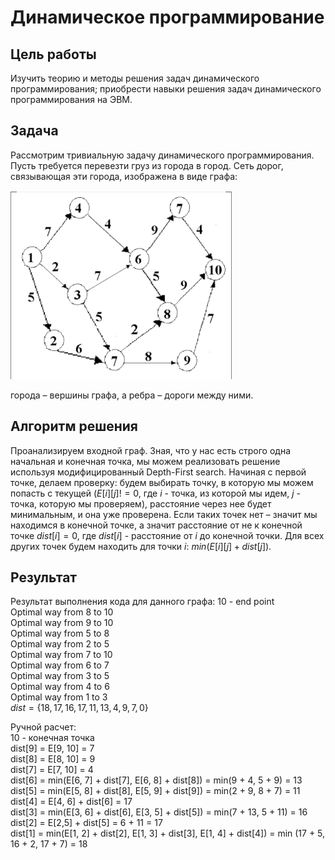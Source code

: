 # Динамическое программирование
## Цель работы
Изучить теорию и методы решения задач динамического программирования; приобрести навыки решения задач динамического программирования на ЭВМ.

## Задача
Рассмотрим тривиальную задачу динамического программирования. Пусть требуется перевезти груз из города в город. Сеть дорог, связывающая эти города, изображена в виде графа:  

![Граф](img/Lab2_1.png)

города – вершины графа, а ребра – дороги между ними.

## Алгоритм решения

Проанализируем входной граф. Зная, что у нас есть строго одна начальная и конечная точка, мы можем реализовать решение используя модифицированный Depth-First search. Начиная с первой точке, делаем проверку: будем выбирать точку, в которую мы можем попасть с текущей ($E[i][j] != 0$, где $i$ - точка, из которой мы идем, $j$ - точка, которую мы проверяем), расстояние через нее будет минимальным, и она уже проверена. Если таких точек нет – значит мы находимся в конечной точке, а значит расстояние от не к конечной точке $dist[i] = 0$, где $dist[i]$ - расстояние от $i$ до конечной точки. Для всех других точек будем находить для точки $i$: $min(E[i][j] + dist[j])$.

## Результат

Результат выполнения кода для данного графа:
10 - end point  
Optimal way from 8 to 10  
Optimal way from 9 to 10  
Optimal way from 5 to 8  
Optimal way from 2 to 5   
Optimal way from 7 to 10  
Optimal way from 6 to 7  
Optimal way from 3 to 5  
Optimal way from 4 to 6  
Optimal way from 1 to 3  
$dist = \{18, 17, 16, 17, 11, 13, 4, 9, 7, 0\}$  

Ручной расчет:  
10 - конечная точка  
dist[9] = E[9, 10] = 7  
dist[8] = E[8, 10] = 9  
dist[7] = E[7, 10] = 4  
dist[6] = min(E[6, 7] + dist[7], E[6, 8] + dist[8]) = min(9 + 4, 5 + 9) = 13  
dist[5] = min(E[5, 8] + dist[8], E[5, 9] + dist[9]) = min(2 + 9, 8 + 7) = 11  
dist[4] = E[4, 6] + dist[6] = 17  
dist[3] = min(E[3, 6] + dist[6], E[3, 5] + dist[5]) = min(7 + 13, 5 + 11) = 16  
dist[2] = E[2,5] + dist[5] = 6 + 11 = 17  
dist[1] = min(E[1, 2] + dist[2], E[1, 3] + dist[3], E[1, 4] + dist[4]) = min (17 + 5, 16 + 2, 17 + 7) = 18